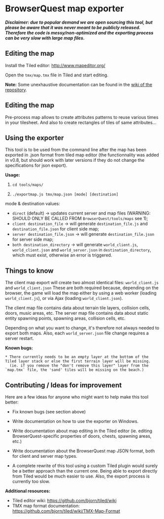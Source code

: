 BrowserQuest map exporter
=========================

***Disclaimer: due to popular demand we are open sourcing this tool, but please be aware that it was never meant to be publicly released. Therefore the code is messy/non-optimized and the exporting process can be very slow with large map files.***


Editing the map
---------------

Install the Tiled editor: http://www.mapeditor.org/

Open the `tmx/map.tmx` file in Tiled and start editing.

**Note:** Some unexhaustive documentation can be found in the [wiki of the repository](https://github.com/browserquest/BrowserQuest/wiki/Create-a-map-using-tiled-map-editor).

Editing the map
---------------
Pre-process map allows to create attributes patterns to reuse various times in your tilesheet. And also to create rectangles of tiles of same attributes…

Using the exporter
------------------

This tool is to be used from the command line after the map has been exported in .json format from tiled map editor (the functionnality was added in v0.8, but should work with later versions if they do not change the specifications for json export).

**Usage:**

1. `cd tools/maps/`

2. `./exportmap.js tmx/map.json [mode] [destination]`

mode & destination values:
* `direct` (default) → updates current server and map files (WARNING: SHOULD ONLY BE CALLED FROM `BrowserQuest/tools/maps` see 1);
* `client destination_file` → will generate `destination_file.js` and `destination_file.json` for client side map;
* `server destination_file.json` → will generate `destination_file.json` for server side map;
* `both destination_directory` → will generate `world_client.js`, `world_client.json` and `world_server.json` in `destination_directory`, which must exist, otherwise an error is triggered.


Things to know
--------------

The client map export will create two almost identical files: `world_client.js` and `world_client.json`
These are both required because, depending on the browser, the game will load the map either by using a web worker (loading `world_client.js`), or via Ajax (loading `world_client.json`).

The client map file contains data about terrain tile layers, collision cells, doors, music areas, etc.
The server map file contains data about static entity spawning points, spawning areas, collision cells, etc.

Depending on what you want to change, it's therefore not always needed to export both maps. Also, each `world_server.json` file change requires a server restart.


**Known bugs:**
 
    * There currently needs to be an empty layer at the bottom of the Tiled layer stack or else the first terrain layer will be missing.
      (ie. if you remove the "don't remove this layer" layer from the `map.tmx` file, the 'sand' tiles will be missing on the beach.)
    

Contributing / Ideas for improvement
------------------------------------

Here are a few ideas for anyone who might want to help make this tool better:

- Fix known bugs (see section above)

- Write documentation on how to use the exporter on Windows.

- Write documentation about map editing in the Tiled editor (ie. editing BrowserQuest-specific properties of doors, chests, spawning areas, etc.)

- Write documentation about the BrowserQuest map JSON format, both for client and server map types.

- A complete rewrite of this tool using a custom Tiled plugin would surely be a better approach than the current one. Being able to export directly from Tiled would be much easier to use. Also, the export process is currently too slow.


**Additional resources:**

- Tiled editor wiki: https://github.com/bjorn/tiled/wiki
- TMX map format documentation: https://github.com/bjorn/tiled/wiki/TMX-Map-Format

